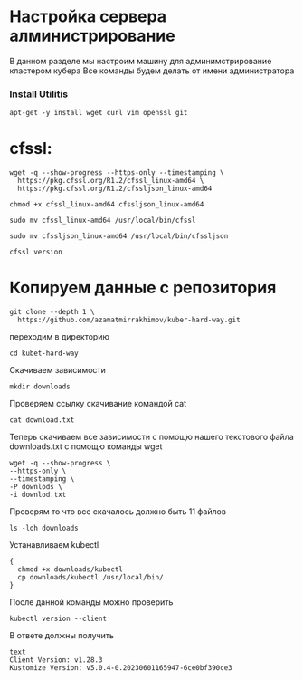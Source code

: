 # Настройка сервера алминистрирование

В данном разделе мы настроим машину для админимстрирование кластером кубера
Все команды будем делать от имени администратора
### Install Utilitis
~~~
apt-get -y install wget curl vim openssl git
~~~
# cfssl:
~~~
wget -q --show-progress --https-only --timestamping \
  https://pkg.cfssl.org/R1.2/cfssl_linux-amd64 \
  https://pkg.cfssl.org/R1.2/cfssljson_linux-amd64
~~~
~~~
chmod +x cfssl_linux-amd64 cfssljson_linux-amd64
~~~
~~~
sudo mv cfssl_linux-amd64 /usr/local/bin/cfssl
~~~
~~~
sudo mv cfssljson_linux-amd64 /usr/local/bin/cfssljson
~~~
~~~
cfssl version
~~~

# Копируем данные с репозитория
~~~
git clone --depth 1 \
  https://github.com/azamatmirrakhimov/kuber-hard-way.git
~~~
переходим в директорию
~~~
cd kubet-hard-way
~~~
Скачиваем зависимости
~~~
mkdir downloads
~~~
Проверяем ссылку скачивание командой cat 
~~~
cat download.txt
~~~
Теперь скачиваем все зависимости с помощю нашего текстового файла downloads.txt с помощю команды wget
~~~
wget -q --show-progress \
--https-only \
--timestamping \
-P downlods \
-i downlod.txt
~~~
Проверям то что все скачалось должно быть 11 файлов
~~~
ls -loh downloads
~~~
Устанавливаем kubectl
~~~
{
  chmod +x downloads/kubectl
  cp downloads/kubectl /usr/local/bin/
}
~~~
После данной команды можно проверить
~~~
kubectl version --client
~~~
В ответе должны получить 
~~~
text
Client Version: v1.28.3
Kustomize Version: v5.0.4-0.20230601165947-6ce0bf390ce3
~~~


